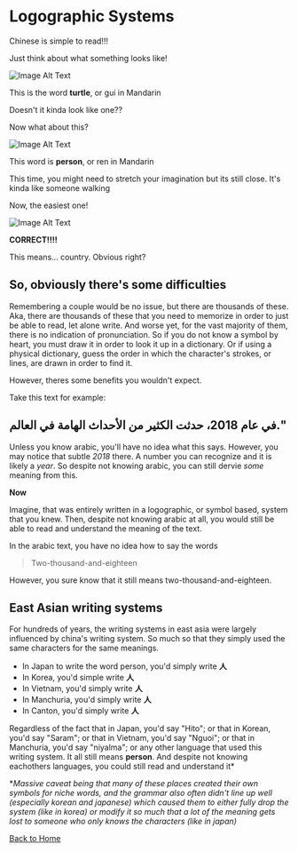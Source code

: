 # Logographic Systems

Chinese is simple to read!!!

Just think about what something looks like!

![Image Alt Text](https://miro.medium.com/v2/resize:fit:200/1*A71mRmLlMhyZBT5o7bLgjw.png)

This is the word **turtle**, or gui in Mandarin 

Doesn't it kinda look like one??

Now what about this?

![Image Alt Text](https://upload.wikimedia.org/wikipedia/commons/thumb/3/3f/009_-_ren2_-_man.svg/200px-009_-_ren2_-_man.svg.png)

This word is **person**, or ren in Mandarin

This time, you might need to stretch your imagination but its still close. It's kinda like someone walking

Now, the easiest one!

![Image Alt Text](https://qph.cf2.quoracdn.net/main-qimg-051ada525bfa549dd8e1ca30d60b631c-lq)

**CORRECT!!!!**

This means... country. Obvious right?

## So, obviously there's some difficulties

Remembering a couple would be no issue, but there are thousands of these. Aka, there are thousands of these that you need to memorize in order to just be able to read, let alone write. And worse yet, for the vast majority of them, there is no indication of pronunciation. So if you do not know a symbol by heart, you must draw it in order to look it up in a dictionary. Or if using a physical dictionary, guess the order in which the character's strokes, or lines, are drawn in order to find it.

However, theres some benefits you wouldn't expect. 

Take this text for example:

## في عام 2018، حدثت الكثير من الأحداث الهامة في العالم."

Unless you know arabic, you'll have no idea what this says. However, you may notice that subtle *2018* there. A number you can recognize and it is likely a *year*. So despite not knowing arabic, you can still dervie *some* meaning from this. 

**Now**

Imagine, that was entirely written in a logographic, or symbol based, system that you knew. Then, despite not knowing arabic at all, you would still be able to read and understand the meaning of the text. 

In the arabic text, you have no idea how to say the words 
> Two-thousand-and-eighteen

However, you sure know that it still means two-thousand-and-eighteen. 

## East Asian writing systems

For hundreds of years, the writing systems in east asia were largely influenced by china's writing system. So much so that they simply used the same characters for the same meanings. 

- In Japan to write the word person, you'd simply write **人**
- In Korea, you'd simple write **人**
- In Vietnam, you'd simply write **人**
- In Manchuria, you'd simply write **人**
- In Canton, you'd simply write **人**

Regardless of the fact that in Japan, you'd say "Hito"; or that in Korean, you'd say "Saram"; or that in Vietnam, you'd say "Nguoi"; or that in Manchuria, you'd say "niyalma"; or any other language that used this writing system. It all still means **person**. And despite not knowing eachothers languages, you could still read and understand it*

**Massive caveat being that many of these places created their own symbols for niche words, and the grammar also often didn't line up well (especially korean and japanese) which caused them to either fully drop the system (like in korea) or modify it so much that a lot of the meaning gets lost to someone who only knows the characters (like in japan)*

[Back to Home](README.md)
